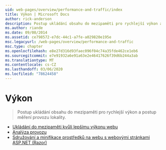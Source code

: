 ```yaml
---
uid: web-pages/overview/performance-and-traffic/index
title: Výkon | Microsoft Docs
author: rick-anderson
description: Postup ukládání obsahu do mezipaměti pro rychlejší výkon a postup měření provozu lokality.
ms.author: riande
ms.date: 09/08/2014
ms.assetid: ce798572-e7dc-44c1-a7fe-a029820e195e
msc.legacyurl: /web-pages/overview/performance-and-traffic
msc.type: chapter
ms.openlocfilehash: e8e27d316d93faec096f04c74a35fde462ce1eb6
ms.sourcegitcommit: e7e91932a6e91a63e2e46417626f39d6b244a3ab
ms.translationtype: MT
ms.contentlocale: cs-CZ
ms.lasthandoff: 03/06/2020
ms.locfileid: "78624458"
---
```

# <a name="performance"></a>Výkon

> Postup ukládání obsahu do mezipaměti pro rychlejší výkon a postup měření provozu lokality.

- [Ukládání do mezipaměti kvůli lepšímu výkonu webu](15-caching-to-improve-the-performance-of-your-website.md)
- [Analýza provozu](14-analyzing-traffic.md)
- [Sdružování a minifikace prostředků na webu s webovými stránkami ASP.NET (Razor)](bundling-and-minifying-assets-in-an-aspnet-web-pages-razor-site.md)
